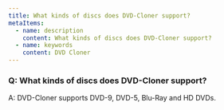 ```yaml
---
title: What kinds of discs does DVD-Cloner support?
metaItems:
  - name: description
    content: What kinds of discs does DVD-Cloner support?
  - name: keywords
    content: DVD Cloner
---
```


### Q: What kinds of discs does DVD-Cloner support?

A:
DVD-Cloner supports DVD-9, DVD-5, Blu-Ray and HD DVDs.